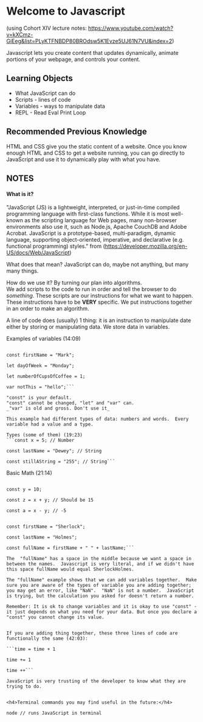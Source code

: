 <h1> Welcome to Javascript </h2>

(using Cohort XIV lecture notes: https://www.youtube.com/watch?v=kXCmz-GiEeg&list=PLyKTFNBDP80BROdsw5K1Evze5UJ61N7VU&index=2)

Javascript lets you create content that updates dynamically, animate portions of your webpage, and controls your content.

<h2> Learning Objects </h2>
<ul>
  <li> What JavaScript can do </li>
  <li> Scripts - lines of code </li>
  <li> Variables - ways to manipulate data </li>
  <li> REPL - Read Eval Print Loop </li>
</ul>

<h2> Recommended Previous Knowledge </h2>
HTML and CSS give you the static content of a website.  Once you know enough HTML and CSS to get a website running, you can go directly to JavaScript and use it to dynamically play with what you have.

<h2> NOTES </h2>

<h4> What is it? </h4>

"JavaScript (JS) is a lightweight, interpreted, or just-in-time compiled programming language with first-class functions. While it is most well-known as the scripting language for Web pages, many non-browser environments also use it, such as Node.js, Apache CouchDB and Adobe Acrobat. JavaScript is a prototype-based, multi-paradigm, dynamic language, supporting object-oriented, imperative, and declarative (e.g. functional programming) styles." from (https://developer.mozilla.org/en-US/docs/Web/JavaScript)

What does that mean? JavaScript can do, maybe not anything, but many many things.

How do we use it? By turning our plan into algorithms.  
We add scripts to the code to run in order and tell the browser to do _something_. These scripts are our instructions for what we want to happen. These instructions have to be **VERY** specific. We put instructions together in an order to make an algorithm.

A line of code does (usually) 1 thing: it is an instruction to manipulate date either by storing or manipulating data. We store data in variables.

Examples of variables (14:09)

````const x = 5;

const firstName = "Mark";

let dayOfWeek = "Monday";

let numberOfCupsOfCoffee = 1;

var notThis = "hello";```

"const" is your default.
"const" cannot be changed, "let" and "var" can.
_"var" is old and gross. Don't use it_

This example had different types of data: numbers and words.  Every variable had a value and a type.

Types (some of them) (19:23)
```const x = 5; // Number

const lastName = "Dewey"; // String

const stillAString = "255"; // String```
````

Basic Math (21:14)

````const x = 5;

const y = 10;

const z = x + y; // Should be 15

const a = x - y; // -5


const firstName = "Sherlock";

const lastName = "Holmes";

const fullName = firstName + " " + lastName;```

The  "fullName" has a space in the middle because we want a space in between the names.  Javascript is very literal, and if we didn't have this space fullName would equal SherlockHolmes.

The "fullName" example shows that we can add variables together.  Make sure you are aware of the types of variable you are adding together; you may get an error, like "NaN".  "NaN" is not a number.  JavaScript is trying, but the calculation you asked for doesn't return a number.

Remember: It is ok to change variables and it is okay to use "const" - it just depends on what you need for your data. But once you declare a "const" you cannot change its value.


If you are adding thing together, these three lines of code are functionally the same (42:03):

```time = time + 1

time += 1

time ++```

JavaScript is very trusting of the developer to know what they are trying to do.


<h4>Terminal commands you may find useful in the future:</h4>

node // runs JavaScript in terminal
````

